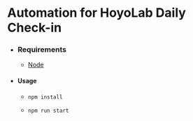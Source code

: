 # Automation for HoyoLab Daily Check-in

- ### Requirements
    - [Node](https://nodejs.org/en)

- #### Usage
    - `npm install`

    - `npm run start`
